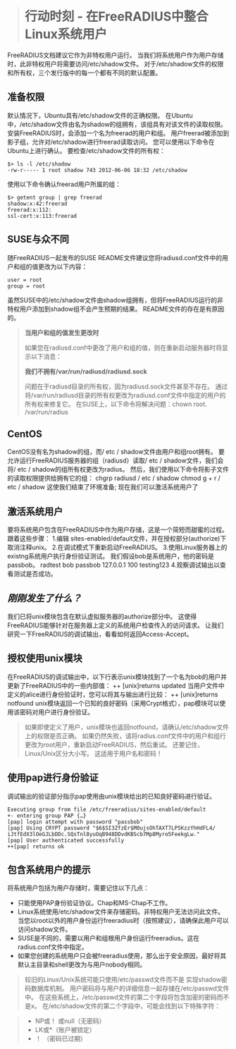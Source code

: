 > # 行动时刻 - 在FreeRADIUS中整合Linux系统用户

FreeRADIUS文档建议它作为非特权用户运行。 当我们将系统用户作为用户存储时，此非特权用户将需要访问/etc/shadow文件。 对于/etc/shadow文件的权限和所有权，三个发行版中的每一个都有不同的默认配置。

## 准备权限

默认情况下，Ubuntu具有/etc/shadow文件的正确权限。 在Ubuntu中，/etc/shadow文件由名为shadow的组拥有，该组具有对该文件的读取权限。 安装FreeRADIUS时，会添加一个名为freerad的用户和组。 用户freerad被添加到影子组，允许对/etc/shadow进行freerad读取访问。
您可以使用以下命令在Ubuntu上进行确认。 要检查/etc/shadow文件的所有权：

```
$> ls -l /etc/shadow
-rw-r----- 1 root shadow 743 2012-06-06 18:32 /etc/shadow
```

使用以下命令确认freerad用户所属的组：

```
$> getent group | grep freerad
shadow:x:42:freerad
freerad:x:112:
ssl-cert:x:113:freerad
```

## SUSE与众不同

随FreeRADIUS一起发布的SUSE README文件建议您将radiusd.conf文件中的用户和组的值更改为以下内容：
```
user = root
group = root
```
虽然SUSE中的/etc/shadow文件由shadow组拥有，但将FreeRADIUS运行的非特权用户添加到shadow组不会产生预期的结果。 README文件的存在是有原因的。

> **当用户和组的值发生更改时**
> 
> 如果您在radiusd.conf中更改了用户和组的值，则在重新启动服务器时将显示以下消息：
> 
> **我们不拥有/var/run/radiusd/radiusd.sock**
> 
> 问题在于radiusd目录的所有权，因为radiusd.sock文件甚至不存在。 通过将/var/run/radiusd目录的所有权更改为radiusd.conf文件中指定的用户的所有权来修复它。 在SUSE上，以下命令将解决问题：chown root. /var/run/radius

## CentOS
CentOS没有名为shadow的组，而/ etc / shadow文件由用户和组root拥有。 要允许运行FreeRADIUS服务器的组（radiusd）读取/ etc / shadow文件，我们会将/ etc / shadow的组所有权更改为radius。
然后，我们使用以下命令将影子文件的读取权限提供给拥有它的组：
chgrp radiusd / etc / shadow
chmod g + r / etc / shadow
这使我们结束了环境准备; 现在我们可以激活系统用户了

## 激活系统用户
要将系统用户包含在FreeRADIUS中作为用户存储，这是一个简短而甜蜜的过程。
跟着这些步骤：
1.编辑 sites-enabled/default文件，并在授权部分(authorize)下取消注释unix。
2.在调试模式下重新启动FreeRADIUS。
3.使用Linux服务器上的existng系统用户执行身份验证测试。 我们假设bob是系统用户，他的密码是passbob。
radtest bob passbob 127.0.0.1 100 testing123
4.观察调试输出以查看测试是否成功。

## ***刚刚发生了什么？***
我们已将unix模块包含在默认虚拟服务器的authorize部分中。 这使得FreeRADIUS能够针对在服务器上定义的系统用户检查传入的访问请求。
让我们研究一下FreeRADIUS的调试输出，看看如何返回Access-Accept。

## 授权使用unix模块
在FreeRADIUS的调试输出中，以下行表示unix模块找到了一个名为bob的用户并更新了FreeRADIUS中的一些内部值：
++ [unix]returns updated
当用户文件中定义的alice进行身份验证时，您可以将其与输出进行比较：
++ [unix]returns notfound
unix模块返回一个已知的良好密码（采用Crypt格式），pap模块可以使用该密码对用户进行身份验证。

> 如果即使定义了用户，unix模块也返回notfound，请确认/etc/shadow文件上的权限是否正确。 如果仍然失败，请将radius.conf文件中的用户和组行更改为root用户，重新启动FreeRADIUS，然后重试。
还要记住，Linux/Unix区分大小写。 这适用于用户名和密码！

## 使用pap进行身份验证
调试输出的验证部分指示pap使用由unix模块给出的已知良好密码进行验证。

```
Executing group from file /etc/freeradius/sites-enabled/default
+- entering group PAP {…}
[pap] login attempt with password "passbob"
[pap] Using CRYPT password "$6$SI3ZfzEr$M0ujsOhTAXT7LP5KzzYhHdFL4/
iJtfEdX3lOeGJLbDDc.SQsTnl8yuOqB948DDvdKBScb7Mp8Myro5FeekgLw."
[pap] User authenticated successfully
++[pap] returns ok
```

## 包含系统用户的提示

将系统用户包括为用户存储时，需要记住以下几点：

+ 只能使用PAP身份验证协议。Chap和MS-Chap不工作。
+ Linux系统使用/etc/shadow文件来存储密码。非特权用户无法访问此文件。当您以root以外的用户身份运行freeradius时（按照建议），请确保此用户可以访问shadow文件。
+ SUSE是不同的，需要以用户和组根用户身份运行freeradius。这在radius.conf文件中指定。
+ 如果您创建的系统用户只会被freeradius使用，那么出于安全原因，最好将其默认主目录和shell更改为与用户nobody相同。

> 较旧的Linux/Unix系统可能只使用/etc/passwd文件而不是
实现shadow密码数据库机制。 用户密码将与用户的详细信息一起存储在/etc/passwd文件中。
在这些系统上，/etc/passwd文件的第二个字段将包含加密的密码而不是x。
在/etc/shadow文件的第二个字段中，可能会找到以下特殊字符：

> + NP或！ 或null（无密码）
> + LK或*（账户被锁定）
> + ！ （密码已过期）
